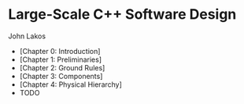 # Large-Scale C++ Software Design

John Lakos

- [Chapter 0: Introduction]
- [Chapter 1: Preliminaries]
- [Chapter 2: Ground Rules]
- [Chapter 3: Components]
- [Chapter 4: Physical Hierarchy]
- TODO